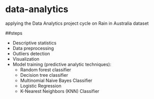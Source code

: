 # data-analytics
applying the Data Analytics project cycle on Rain in Australia dataset

##steps
- Descriptive statistics
- Data preprocessing
- Outliers detection
- Visualization
- Model training (predictive analytic techniques):
  - Random forest classifier
  - Decision tree classifier
  - Multinomial Naive Bayes Classifier
  - Logistic Regression
  - K-Nearest Neighbors (KNN) Classifier

